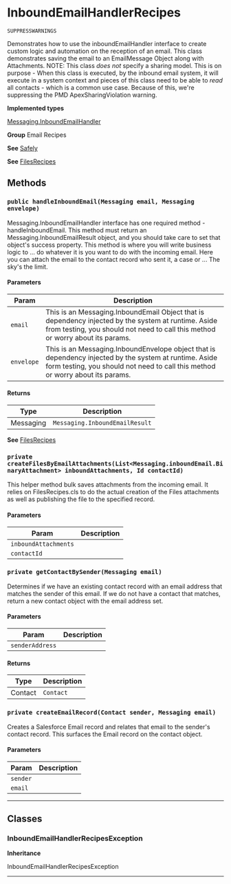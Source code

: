 # InboundEmailHandlerRecipes

`SUPPRESSWARNINGS`

Demonstrates how to use the inboundEmailHandler
interface to create custom logic and automation on the reception
of an email. This class demonstrates saving the email
to an EmailMessage Object along with Attachments.
NOTE: This class *does not* specify a sharing model.
This is on purpose - When this class is executed, by the inbound
email system, it will execute in a system context and pieces of
this class need to be able to *read* all contacts - which is a
common use case. Because of this, we're suppressing the PMD
ApexSharingViolation warning.


**Implemented types**

[Messaging.InboundEmailHandler](Messaging.InboundEmailHandler)


**Group** Email Recipes


**See** [Safely](https://github.com/trailheadapps/apex-recipes/wiki/Safely)


**See** [FilesRecipes](https://github.com/trailheadapps/apex-recipes/wiki/FilesRecipes)

## Methods
### `public handleInboundEmail(Messaging email, Messaging envelope)`

Messaging.InboundEmailHandler interface has one required method - handleInboundEmail. This method must return an Messaging.InboundEmailResult object, and you should take care to set that object's success property. This method is where you will write business logic to ... do whatever it is you want to do with the incoming email. Here you can attach the email to the contact record who sent it, a case or ... The sky's the limit.

#### Parameters

|Param|Description|
|---|---|
|`email`|This is an Messaging.InboundEmail Object that is dependency injected by the system at runtime. Aside from testing, you should not need to call this method or worry about its params.|
|`envelope`|This is an Messaging.InboundEnvelope object that is dependency injected by the system at runtime. Aside form testing, you should not need to call this method or worry about its params.|

#### Returns

|Type|Description|
|---|---|
|Messaging|`Messaging.InboundEmailResult`|


**See** [FilesRecipes](https://github.com/trailheadapps/apex-recipes/wiki/FilesRecipes)

### `private createFilesByEmailAttachments(List<Messaging.inboundEmail.BinaryAttachment> inboundAttachments, Id contactId)`

This helper method bulk saves attachments from the incoming email. It relies on FilesRecipes.cls to do the actual creation of the Files attachments as well as publishing the file to the specified record.

#### Parameters

|Param|Description|
|---|---|
|`inboundAttachments`||
|`contactId`||

### `private getContactBySender(Messaging email)`

Determines if we have an existing contact record with an email address that matches the sender of this email. If we do not have a contact that matches, return a new contact object with the email address set.

#### Parameters

|Param|Description|
|---|---|
|`senderAddress`||

#### Returns

|Type|Description|
|---|---|
|Contact|`Contact`|

### `private createEmailRecord(Contact sender, Messaging email)`

Creates a Salesforce Email record and relates that email to the sender's contact record. This surfaces the Email record on the contact object.

#### Parameters

|Param|Description|
|---|---|
|`sender`||
|`email`||

---
## Classes
### InboundEmailHandlerRecipesException

**Inheritance**

InboundEmailHandlerRecipesException


---
